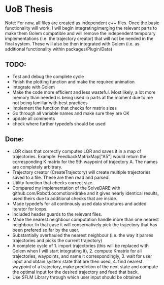 # UoB Thesis 

Note: For now, all files are created as independent c++ files. Once the basic functionality will work, I will begin integrating/merging the relevant parts to make them Golem compatible and will remove the independent temporary implementations (i.e. the trajectory creator) that will not be needed in the final system. These will also be then integrated with Golem (i.e. as additional functionality within packages/Plugin/Data)

## TODO:
- Test and debug the complete cycle
- Finish the plotting function and make the required animation
- Integrate with Golem 
- Make the code more efficient and less wasteful. Most likely, a lot more memory than needed is being used in parts at the moment due to me not being familiar with best practices 
- Implement the function that checks for matrix sizes 
- Go through all variable names and make sure they are OK
- update all comments
- check where further typedefs should be used

## Done:
- LQR class that correctly computes LQR and saves it in a map of trajectories. Example:
FeedbackMatrixMap["A5"] would return the corresponding K matrix for the 5th waypoint of trajectory A. The names are completely arbitrary. 
- Trajectory creator (CreateTrajectory) will create multiple trajectories saved to a file. These are then read and parsed. 
- Utility function that checks correct size.
- Compared my implementation of the SolveDARE with github.com/RobotLocomotion/drake and it gives nearly identical results, used theirs due to additional checks that are inside. 
- Made typedefs for all continously used data structures and added iterator for loops.
- included header guards to the relevant files.
- Made the nearest neighbour computation handle more than one nearest neighbour. In that case it will conservatively pick the     trajectory that has been prefered so far by the user.
- Substantially overhauled the nearest neighbour (i.e. the way it parses trajectories and picks the current trajectory) 
- A complete cycle of 1. import trajectories (this will be replaced with Golem when I will start integrating it), 2. compute Kmatrix for all trajectories, waypoints, and name it correspondingly, 3. wait for user input and obtain system state that are then used, 4. find nearest waypoint of a trajectory, make prediction of the next state and compute the optimal input for the desired trajectory and feed that back. 
- Use SFLM Library through which user input should be obtained
